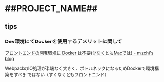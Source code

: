 # ##PROJECT_NAME##

## tips

### Dev環境にてDockerを使用するデメリットに関して

[フロントエンドの開発環境に Docker は不要(少なくともMacでは) - mizchi's blog](https://mizchi.hatenablog.com/entry/2019/04/07/074634)

WebpackのIO処理が半端なく大きく、ボトルネックになるためDockerで環境構築をすべき
ではない（すくなくともフロントエンド）
